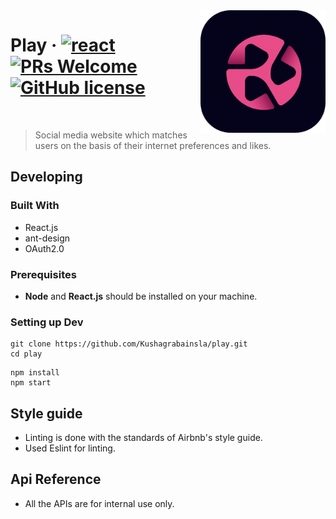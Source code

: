 <img src="https://raw.githubusercontent.com/Kushagrabainsla/play/master/public/playLogo.ico" alt="Play Logo" width="200" align="right">



# Play &middot; [![react](https://badges.aleen42.com/src/react.svg)](https://badges.aleen42.com/src/react.svg) [![PRs Welcome](https://img.shields.io/badge/PRs-welcome-brightgreen.svg?style=flat)](http://makeapullrequest.com) [![GitHub license](https://img.shields.io/badge/license-MIT-blue.svg?style=flat)](https://github.com/your/your-project/blob/master/LICENSE)

<Br/>

> Social media website which matches users on the basis of their internet preferences and likes.


## Developing


### Built With

* React.js
* ant-design
* OAuth2.0

### Prerequisites
* **Node** and **React.js** should be installed on your machine.


### Setting up Dev


```shell
git clone https://github.com/Kushagrabainsla/play.git
cd play
```

```shell
npm install
npm start
```


## Style guide

* Linting is done with the standards of Airbnb's style guide. 
* Used Eslint for linting.

## Api Reference

* All the APIs are for internal use only.
